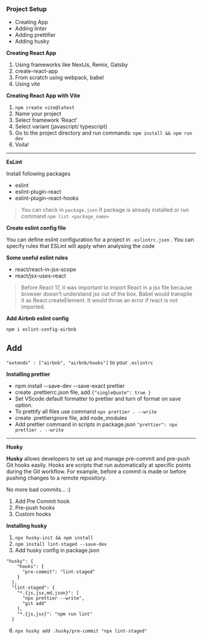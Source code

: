 ### Project Setup

- Creating App
- Adding linter
- Adding prettifier
- Adding husky

**Creating React App**

1. Using frameworks like NextJs, Remix, Gatsby
2. create-react-app
3. From scratch using webpack, babel
4. Using vite

**Creating React App with Vite**

1. `npm create vite@latest`
2. Name your project
3. Select framework ‘React’
4. Select variant (javascript/ typescript)
5. Go to the project directory and run commands:
   `npm install && npm run dev`
6. Voila!

---

**EsLint**

Install following packages

- eslint
- eslint-plugin-react
- eslint-plugin-react-hooks

> You can check in `package.json` if package is already installed or run command `npm list <package_name>`

**Create eslint config file**

You can define eslint configuration for a project in `.eslintrc.json` . You can specify rules that ESLint will apply when analysing the code

**Some useful eslint rules**

- react/react-in-jsx-scope
- react/jsx-uses-react

> Before React 17, it was important to import React in a jsx file because browser doesn't understand jsx out of the box. Babel would transpile it as React.createElement. It would throw an error if react is not imported.

**Add Airbnb eslint config**

`npm i eslint-config-airbnb`

## Add 
`"extends" : ["airbnb", "airbnb/hooks"]` to your `.eslintrc`

**Installing prettier**

- npm install --save-dev --save-exact prettier
- create .prettierrc.json file, add `{"singleQuote": true }`
- Set VScode default formatter to prettier and turn of format on save option.
- To prettify all files use command
  `npx prettier . --write`
- create .prettierignore file, add node_modules
- Add prettier command in scripts in package.json
  `"prettier": npx prettier . --write`

---

**Husky**

**Husky** allows developers to set up and manage pre-commit and pre-push Git hooks easily. Hooks are scripts that run automatically at specific points during the Git workflow. For example, before a commit is made or before pushing changes to a remote repository.

No more bad commits... :)

1. Add Pre Commit hook
2. Pre-push hooks
3. Custom hooks

**Installing husky**

1. `npx husky-init && npm install`
2. `npm install lint-staged --save-dev`
3. Add husky config in package.json

```
"husky": {
    "hooks": {
      "pre-commit": "lint-staged"
    }
  },
  "lint-staged": {
    "*.{js,jsx,md,json}": [
      "npx prettier --write",
      "git add"
    ],
    "*.{js,jsx}": "npm run lint"
  }

```

6. `npx husky add .husky/pre-commit "npx lint-staged"`
